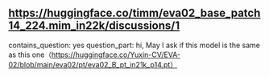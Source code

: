 ## https://huggingface.co/timm/eva02_base_patch14_224.mim_in22k/discussions/1

contains_question: yes
question_part: hi, May I ask if this model is the same as this one（https://huggingface.co/Yuxin-CV/EVA-02/blob/main/eva02/pt/eva02_B_pt_in21k_p14.pt）